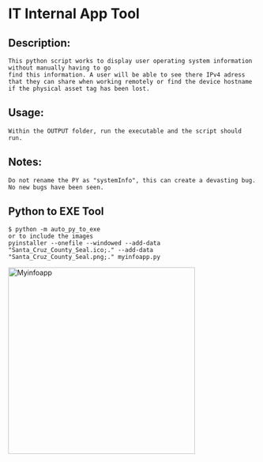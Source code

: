 # IT Internal App Tool

## Description:
	This python script works to display user operating system information without manually having to go 
	find this information. A user will be able to see there IPv4 adress that they can share when working remotely or find the device hostname if the physical asset tag has been lost.
## Usage:
	Within the OUTPUT folder, run the executable and the script should run.

## Notes:
	Do not rename the PY as "systemInfo", this can create a devasting bug.
	No new bugs have been seen.

## Python to EXE Tool	
	$ python -m auto_py_to_exe
	or to include the images
	pyinstaller --onefile --windowed --add-data "Santa_Cruz_County_Seal.ico;." --add-data "Santa_Cruz_County_Seal.png;." myinfoapp.py

<img width="378" alt="Myinfoapp" src="https://user-images.githubusercontent.com/92654141/211412900-69d87072-ce0d-45ee-b018-5f79cdc74987.PNG">
